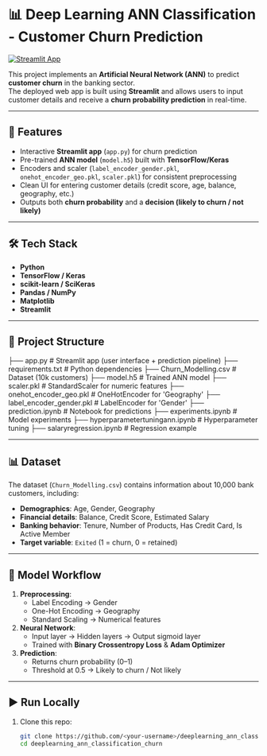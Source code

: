 # 📊 Deep Learning ANN Classification - Customer Churn Prediction

[![Streamlit App](https://img.shields.io/badge/Streamlit-Live%20App-brightgreen)](https://deeplearningannclassificationchurn-e3vacbrkaf2g4pwudrsswn.streamlit.app/)

This project implements an **Artificial Neural Network (ANN)** to predict **customer churn** in the banking sector.  
The deployed web app is built using **Streamlit** and allows users to input customer details and receive a **churn probability prediction** in real-time.

---

## 🚀 Features
- Interactive **Streamlit app** (`app.py`) for churn prediction  
- Pre-trained **ANN model** (`model.h5`) built with **TensorFlow/Keras**  
- Encoders and scaler (`label_encoder_gender.pkl`, `onehot_encoder_geo.pkl`, `scaler.pkl`) for consistent preprocessing  
- Clean UI for entering customer details (credit score, age, balance, geography, etc.)  
- Outputs both **churn probability** and a **decision (likely to churn / not likely)**  

---

## 🛠️ Tech Stack
- **Python**
- **TensorFlow / Keras**
- **scikit-learn / SciKeras**
- **Pandas / NumPy**
- **Matplotlib**
- **Streamlit**

---

## 📂 Project Structure
├── app.py # Streamlit app (user interface + prediction pipeline)
├── requirements.txt # Python dependencies
├── Churn_Modelling.csv # Dataset (10k customers)
├── model.h5 # Trained ANN model
├── scaler.pkl # StandardScaler for numeric features
├── onehot_encoder_geo.pkl # OneHotEncoder for 'Geography'
├── label_encoder_gender.pkl # LabelEncoder for 'Gender'
├── prediction.ipynb # Notebook for predictions
├── experiments.ipynb # Model experiments
├── hyperparametertuningann.ipynb # Hyperparameter tuning
├── salaryregression.ipynb # Regression example

---

## 📊 Dataset
The dataset (`Churn_Modelling.csv`) contains information about 10,000 bank customers, including:
- **Demographics**: Age, Gender, Geography  
- **Financial details**: Balance, Credit Score, Estimated Salary  
- **Banking behavior**: Tenure, Number of Products, Has Credit Card, Is Active Member  
- **Target variable**: `Exited` (1 = churn, 0 = retained)  

---

## 🔮 Model Workflow
1. **Preprocessing**:
   - Label Encoding → Gender  
   - One-Hot Encoding → Geography  
   - Standard Scaling → Numerical features  
2. **Neural Network**:
   - Input layer → Hidden layers → Output sigmoid layer  
   - Trained with **Binary Crossentropy Loss** & **Adam Optimizer**  
3. **Prediction**:
   - Returns churn probability (0–1)  
   - Threshold at 0.5 → Likely to churn / Not likely  

---

## ▶️ Run Locally

1. Clone this repo:
   ```bash
   git clone https://github.com/<your-username>/deeplearning_ann_classification_churn.git
   cd deeplearning_ann_classification_churn

